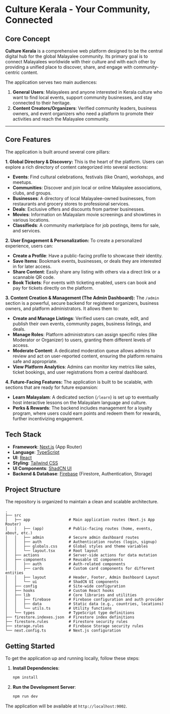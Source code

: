 # Culture Kerala - Your Community, Connected

## Core Concept

**Culture Kerala** is a comprehensive web platform designed to be the central digital hub for the global Malayalee community. Its primary goal is to connect Malayalees worldwide with their culture and with each other by providing a unified place to discover, share, and engage with community-centric content.

The application serves two main audiences:
1.  **General Users**: Malayalees and anyone interested in Kerala culture who want to find local events, support community businesses, and stay connected to their heritage.
2.  **Content Creators/Organizers**: Verified community leaders, business owners, and event organizers who need a platform to promote their activities and reach the Malayalee community.

---

## Core Features

The application is built around several core pillars:

**1. Global Directory & Discovery:**
This is the heart of the platform. Users can explore a rich directory of content categorized into several sections:
*   **Events**: Find cultural celebrations, festivals (like Onam), workshops, and meetups.
*   **Communities**: Discover and join local or online Malayalee associations, clubs, and groups.
*   **Businesses**: A directory of local Malayalee-owned businesses, from restaurants and grocery stores to professional services.
*   **Deals**: Exclusive offers and discounts from partner businesses.
*   **Movies**: Information on Malayalam movie screenings and showtimes in various locations.
*   **Classifieds**: A community marketplace for job postings, items for sale, and services.

**2. User Engagement & Personalization:**
To create a personalized experience, users can:
*   **Create a Profile**: Have a public-facing profile to showcase their identity.
*   **Save Items**: Bookmark events, businesses, or deals they are interested in for later access.
*   **Share Content**: Easily share any listing with others via a direct link or a scannable QR code.
*   **Book Tickets**: For events with ticketing enabled, users can book and pay for tickets directly on the platform.

**3. Content Creation & Management (The Admin Dashboard):**
The `/admin` section is a powerful, secure backend for registered organizers, business owners, and platform administrators. It allows them to:
*   **Create and Manage Listings**: Verified users can create, edit, and publish their own events, community pages, business listings, and deals.
*   **Manage Roles**: Platform administrators can assign specific roles (like Moderator or Organizer) to users, granting them different levels of access.
*   **Moderate Content**: A dedicated moderation queue allows admins to review and act on user-reported content, ensuring the platform remains safe and appropriate.
*   **View Platform Analytics**: Admins can monitor key metrics like sales, ticket bookings, and user registrations from a central dashboard.

**4. Future-Facing Features:**
The application is built to be scalable, with sections that are ready for future expansion:
*   **Learn Malayalam**: A dedicated section (`/learn`) is set up to eventually host interactive lessons on the Malayalam language and culture.
*   **Perks & Rewards**: The backend includes management for a loyalty program, where users could earn points and redeem them for rewards, further incentivizing engagement.


## Tech Stack

- **Framework**: [Next.js](https://nextjs.org/) (App Router)
- **Language**: [TypeScript](https://www.typescriptlang.org/)
- **UI**: [React](https://react.dev/)
- **Styling**: [Tailwind CSS](https://tailwindcss.com/)
- **UI Components**: [ShadCN UI](https://ui.shadcn.com/)
- **Backend & Database**: [Firebase](https://firebase.google.com/) (Firestore, Authentication, Storage)


## Project Structure

The repository is organized to maintain a clean and scalable architecture.

```
.
├── src
│   ├── app                 # Main application routes (Next.js App Router)
│   │   ├── (app)           # Public-facing routes (home, events, about, etc.)
│   │   ├── admin           # Secure admin dashboard routes
│   │   ├── auth            # Authentication routes (login, signup)
│   │   ├── globals.css     # Global styles and theme variables
│   │   └── layout.tsx      # Root layout
│   ├── actions             # Server-side actions for data mutation
│   ├── components          # Reusable UI components
│   │   ├── auth            # Auth-related components
│   │   ├── cards           # Custom card components for different entities
│   │   ├── layout          # Header, Footer, Admin Dashboard Layout
│   │   └── ui              # ShadCN UI components
│   ├── config              # Site-wide configuration
│   ├── hooks               # Custom React hooks
│   ├── lib                 # Core libraries and utilities
│   │   ├── firebase        # Firebase configuration and auth provider
│   │   ├── data            # Static data (e.g., countries, locations)
│   │   └── utils.ts        # Utility functions
│   └── types               # TypeScript type definitions
├── firestore.indexes.json  # Firestore index definitions
├── firestore.rules         # Firestore security rules
├── storage.rules           # Firebase Storage security rules
└── next.config.ts          # Next.js configuration
```

## Getting Started

To get the application up and running locally, follow these steps:

1.  **Install Dependencies**:
    ```bash
    npm install
    ```

2.  **Run the Development Server**:
    ```bash
    npm run dev
    ```

The application will be available at `http://localhost:9002`.

